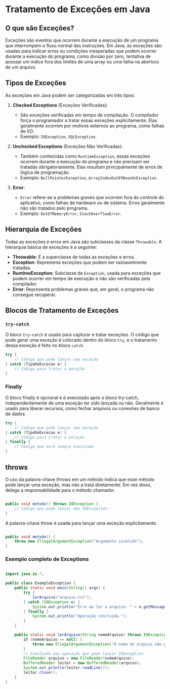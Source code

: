 # Tratamento de Exceções em Java

## O que são Exceções?

Exceções são eventos que ocorrem durante a execução de um programa que interrompem o fluxo normal das instruções. Em Java, as exceções são usadas para indicar erros ou condições inesperadas que podem ocorrer durante a execução do programa, como divisão por zero, tentativa de acessar um índice fora dos limites de uma array ou uma falha na abertura de um arquivo.

## Tipos de Exceções

As exceções em Java podem ser categorizadas em três tipos:

1. **Checked Exceptions** (Exceções Verificadas): 
   - São exceções verificadas em tempo de compilação. O compilador força o programador a tratar essas exceções explicitamente. Elas geralmente ocorrem por motivos externos ao programa, como falhas de I/O.
   - Exemplo: `IOException`, `SQLException`.

2. **Unchecked Exceptions** (Exceções Não Verificadas): 
   - Também conhecidas como `RuntimeException`, essas exceções ocorrem durante a execução do programa e não precisam ser tratadas obrigatoriamente. Elas resultam principalmente de erros de lógica de programação.
   - Exemplo: `NullPointerException`, `ArrayIndexOutOfBoundsException`.

3. **Error**: 
   - `Error` refere-se a problemas graves que ocorrem fora do controle do aplicativo, como falhas de hardware ou de sistema. Erros geralmente não são tratados pelo programa.
   - Exemplo: `OutOfMemoryError`, `StackOverflowError`.

## Hierarquia de Exceções

Todas as exceções e erros em Java são subclasses da classe `Throwable`. A hierarquia básica de exceções é a seguinte:


- **Throwable**: É a superclasse de todas as exceções e erros. 
- **Exception**: Representa exceções que podem ser razoavelmente tratadas.
- **RuntimeException**: Subclasse de `Exception`, usada para exceções que podem ocorrer em tempo de execução e não são verificadas pelo compilador.
- **Error**: Representa problemas graves que, em geral, o programa não consegue recuperar.

## Blocos de Tratamento de Exceções

### `try-catch`

O bloco `try-catch` é usado para capturar e tratar exceções. O código que pode gerar uma exceção é colocado dentro do bloco `try`, e o tratamento dessa exceção é feito no bloco `catch`.

```java
try {
    // Código que pode lançar uma exceção
} catch (TipoDeExcecao e) {
    // Código para tratar a exceção
}

```

### Finally

O bloco finally é opcional e é executado após o bloco try-catch, independentemente de uma exceção ter sido lançada ou não. Geralmente é usado para liberar recursos, como fechar arquivos ou conexões de banco de dados.

```java
try {
    // Código que pode lançar uma exceção
} catch (TipoDeExcecao e) {
    // Código para tratar a exceção
} finally {
    // Código que será sempre executado
}

```

## throws

O uso da palavra-chave throws em um método indica que esse método pode lançar uma exceção, mas não a trata diretamente. Em vez disso, delega a responsabilidade para o método chamador.

```java

public void metodo() throws IOException {
    // Código que pode lançar uma IOException
}

```

A palavra-chave throw é usada para lançar uma exceção explicitamente.

```java

public void metodo() {
    throw new IllegalArgumentException("Argumento inválido");
}

```

### Exemplo completo de Exceptions

```java

import java.io.*;

public class ExemploException {
    public static void main(String[] args) {
        try {
            lerArquivo("arquivo.txt");
        } catch (IOException e) {
            System.out.println("Erro ao ler o arquivo: " + e.getMessage());
        } finally {
            System.out.println("Operação concluída.");
        }
    }

    public static void lerArquivo(String nomeArquivo) throws IOException {
        if (nomeArquivo == null) {
            throw new IllegalArgumentException("O nome do arquivo não pode ser nulo");
        }
        // Simulando uma operação que pode lançar IOException
        FileReader arquivo = new FileReader(nomeArquivo);
        BufferedReader leitor = new BufferedReader(arquivo);
        System.out.println(leitor.readLine());
        leitor.close();
    }
}


